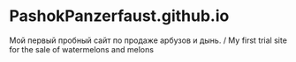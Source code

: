 # PashokPanzerfaust.github.io
Мой первый пробный сайт по продаже арбузов и дынь. / My first trial site for the sale of watermelons and melons
